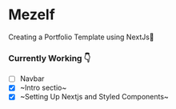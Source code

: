 # Mezelf
Creating a Portfolio Template using NextJs🖤

### Currently Working 👇
- [ ] Navbar
- [x] ~Intro sectio~
- [x] ~Setting Up Nextjs and Styled Components~